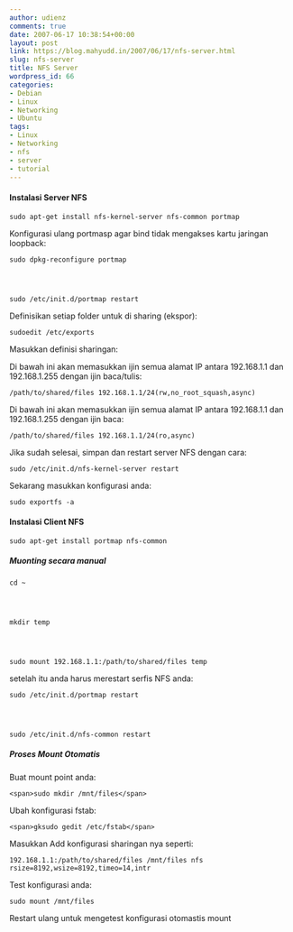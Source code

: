 ```yaml
---
author: udienz
comments: true
date: 2007-06-17 10:38:54+00:00
layout: post
link: https://blog.mahyudd.in/2007/06/17/nfs-server.html
slug: nfs-server
title: NFS Server
wordpress_id: 66
categories:
- Debian
- Linux
- Networking
- Ubuntu
tags:
- Linux
- Networking
- nfs
- server
- tutorial
---
```


#### Instalasi Server NFS



    
    sudo apt-get install nfs-kernel-server nfs-common portmap


Konfigurasi ulang portmasp agar bind tidak mengakses kartu jaringan loopback:

    
    sudo dpkg-reconfigure portmap



    
    sudo /etc/init.d/portmap restart


Definisikan setiap folder untuk di sharing (ekspor):

<!-- more -->

    
    sudoedit /etc/exports


Masukkan definisi sharingan:

Di bawah ini akan memasukkan ijin semua alamat IP antara 192.168.1.1 dan 192.168.1.255 dengan ijin baca/tulis:

    
    /path/to/shared/files 192.168.1.1/24(rw,no_root_squash,async)


Di bawah ini akan memasukkan ijin semua alamat IP antara 192.168.1.1 dan 192.168.1.255 dengan ijin baca:

    
    /path/to/shared/files 192.168.1.1/24(ro,async)


Jika sudah selesai, simpan dan restart server NFS dengan cara: 

    
    sudo /etc/init.d/nfs-kernel-server restart


Sekarang masukkan konfigurasi anda:

    
    sudo exportfs -a




#### Instalasi Client NFS



    
    sudo apt-get install portmap nfs-common




##### Muonting secara manual



    
    cd ~



    
    mkdir temp



    
    sudo mount 192.168.1.1:/path/to/shared/files temp


setelah itu anda harus merestart serfis NFS anda:

    
    sudo /etc/init.d/portmap restart



    
    sudo /etc/init.d/nfs-common restart




##### Proses Mount Otomatis


Buat mount point anda:

    
    <span>sudo mkdir /mnt/files</span>


Ubah konfigurasi fstab: 

    
    <span>gksudo gedit /etc/fstab</span>


Masukkan Add konfigurasi sharingan nya seperti:

    
    192.168.1.1:/path/to/shared/files /mnt/files nfs rsize=8192,wsize=8192,timeo=14,intr


Test konfigurasi anda:

    
    sudo mount /mnt/files


Restart ulang untuk mengetest konfigurasi otomastis mount
